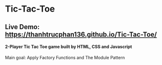# Tic-Tac-Toe

## Live Demo: https://thanhtrucphan136.github.io/Tic-Tac-Toe/

#### 2-Player Tic Tac Toe game built by HTML, CSS and Javascript

Main goal: Apply Factory Functions and The Module Pattern
